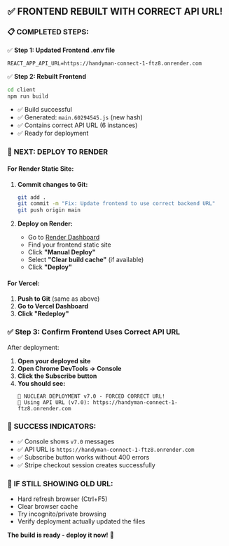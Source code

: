 ## ✅ FRONTEND REBUILT WITH CORRECT API URL!

### 📋 **COMPLETED STEPS:**

✅ **Step 1: Updated Frontend .env file**
```
REACT_APP_API_URL=https://handyman-connect-1-ftz8.onrender.com
```

✅ **Step 2: Rebuilt Frontend**
```bash
cd client
npm run build
```
- ✅ Build successful
- ✅ Generated: `main.60294545.js` (new hash)
- ✅ Contains correct API URL (6 instances)
- ✅ Ready for deployment

### 🚀 **NEXT: DEPLOY TO RENDER**

#### **For Render Static Site:**
1. **Commit changes to Git:**
   ```bash
   git add .
   git commit -m "Fix: Update frontend to use correct backend URL"
   git push origin main
   ```

2. **Deploy on Render:**
   - Go to [Render Dashboard](https://dashboard.render.com)
   - Find your frontend static site
   - Click **"Manual Deploy"**
   - Select **"Clear build cache"** (if available)
   - Click **"Deploy"**

#### **For Vercel:**
1. **Push to Git** (same as above)
2. **Go to Vercel Dashboard**
3. **Click "Redeploy"**

### ✅ **Step 3: Confirm Frontend Uses Correct API URL**

After deployment:

1. **Open your deployed site**
2. **Open Chrome DevTools → Console**
3. **Click the Subscribe button**
4. **You should see:**
   ```
   🚀 NUCLEAR DEPLOYMENT v7.0 - FORCED CORRECT URL!
   🔗 Using API URL (v7.0): https://handyman-connect-1-ftz8.onrender.com
   ```

### 🎯 **SUCCESS INDICATORS:**
- ✅ Console shows `v7.0` messages
- ✅ API URL is `https://handyman-connect-1-ftz8.onrender.com`
- ✅ Subscribe button works without 400 errors
- ✅ Stripe checkout session creates successfully

### 🚨 **IF STILL SHOWING OLD URL:**
- Hard refresh browser (Ctrl+F5)
- Clear browser cache
- Try incognito/private browsing
- Verify deployment actually updated the files

**The build is ready - deploy it now!** 🎉
